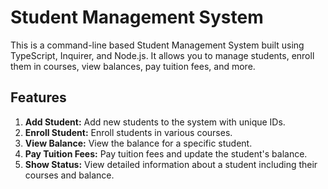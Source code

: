 # Student Management System

This is a command-line based Student Management System built using TypeScript, Inquirer, and Node.js. It allows you to manage students, enroll them in courses, view balances, pay tuition fees, and more.

## Features

1. **Add Student:** Add new students to the system with unique IDs.
2. **Enroll Student:** Enroll students in various courses.
3. **View Balance:** View the balance for a specific student.
4. **Pay Tuition Fees:** Pay tuition fees and update the student's balance.
5. **Show Status:** View detailed information about a student including their courses and balance.
